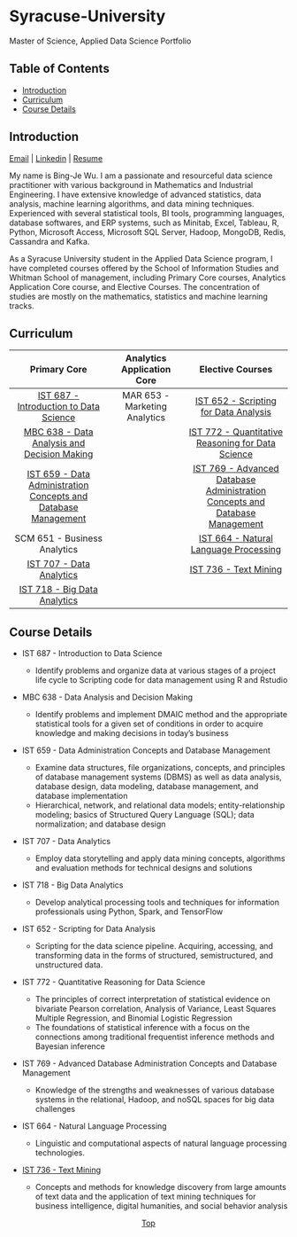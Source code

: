 # Syracuse-University
Master of Science, Applied Data Science Portfolio

## Table of Contents
* [Introduction](#introduction)
* [Curriculum](#curriculum)
* [Course Details](#course-details)
  



## Introduction

<a href="mailto: bwu117@g.syr.edu">Email</a> |
<a href="https://www.linkedin.com/in/bing-je-wu">Linkedin</a> <i class="fa fa-linkedin"></i> |
<a href="https://www.dropbox.com/s/peyg5ew762tll89/Resume.pdf?dl=0">Resume</a> 
 
My name is Bing-Je Wu. I am a passionate and resourceful data science practitioner with various background in Mathematics and Industrial Engineering. I have extensive knowledge of advanced statistics, data analysis, machine learning algorithms, and data mining techniques. Experienced with several statistical tools, BI tools, programming languages, database softwares, and ERP systems, such as Minitab, Excel, Tableau, R, Python, Microsoft Access, Microsoft SQL Server, Hadoop, MongoDB, Redis, Cassandra and Kafka.  

As a Syracuse University student in the Applied Data Science program, I have completed courses offered by the School of Information Studies and Whitman School of management, including Primary Core courses, Analytics Application Core course, and Elective Courses. The concentration of studies are mostly on the mathematics, statistics and machine learning tracks. 
  
  


## Curriculum
<table>
<thead>
<tr>
<th align="center">Primary Core</th>
<th align="center">Analytics Application Core</th>
<th align="center">Elective Courses</th>
</tr>
</thead>

<tbody>

<tr>
<td align="center"><a href="#ist687">IST 687 - Introduction to Data Science</a></td>
<td align="center">MAR 653 - Marketing Analytics</td>
<td align="center"><a href="#ist652">IST 652 - Scripting for Data Analysis</td>
</tr>

<tr>
<td align="center"><a href="#mbc638">MBC 638 - Data Analysis and Decision Making</a></td>
<td align="center"></td>
<td align="center"><a href="#ist772">IST 772 - Quantitative Reasoning for Data Science</a></td>
</tr>

<tr>
<td align="center"><a href="#ist659">IST 659 - Data Administration<br/> Concepts and Database Management</a></td>
<td align="center"></td>
<td align="center"><a href="#ist769">IST 769 - Advanced Database<br/> Administration Concepts and Database Management</a></td>
</tr>

<tr>
<td align="center">SCM 651 - Business Analytics</td>
<td align="center"></td>
<td align="center"><a href="#ist664">IST 664 - Natural Language Processing</a></td>
</tr>

<tr>
<td align="center"><a href="#ist707">IST 707 - Data Analytics</a></td>
<td align="center"></td>
<td align="center"><a href="#ist736">IST 736 - Text Mining</a></td>
</tr>

<tr>
<td align="center" ><a href="#ist718">IST 718 - Big Data Analytics</a></td>
<td align="center"></td>
<td align="center"></td>
</tr>

</tbody>
</table>

  
  


## Course Details
* <span id="ist687">IST 687 - Introduction to Data Science</span>
	- Identify problems and organize data at various stages of a project life cycle to Scripting code for data management using R and Rstudio

* <span id="mbc638">MBC 638 - Data Analysis and Decision Making</span>
	- Identify problems and implement DMAIC method and the appropriate statistical tools for a given set of conditions in order to acquire knowledge and making decisions in today’s business

* <span id="ist659">IST 659 - Data Administration Concepts and Database Management</span>
	- Examine data structures, file organizations, concepts, and principles of database management systems (DBMS) as well as data analysis, database design, data modeling, database management, and database implementation
	- Hierarchical, network, and relational data models; entity-relationship modeling; basics of Structured Query Language (SQL); data normalization; and database design

* <span id="ist707">IST 707 - Data Analytics</span>
	- Employ data storytelling and apply data mining concepts, algorithms and evaluation methods for technical designs and solutions

* <span id="ist718">IST 718 - Big Data Analytics</span>
	- Develop analytical processing tools and techniques for information professionals using Python, Spark, and TensorFlow

* <span id="ist652">IST 652 - Scripting for Data Analysis</span>
	- Scripting for the data science pipeline. Acquiring, accessing, and transforming data in the forms of structured, semistructured, and unstructured data.

* <span id="ist772">IST 772 - Quantitative Reasoning for Data Science</span>
	- The principles of correct interpretation of statistical evidence on bivariate Pearson correlation, Analysis of Variance, Least Squares Multiple Regression, and Binomial Logistic Regression 
	- The foundations of statistical inference with a focus on the connections among traditional frequentist inference methods and Bayesian inference

* <span id="ist769">IST 769 - Advanced Database Administration Concepts and Database Management</span>
	- Knowledge of the strengths and weaknesses of various database systems in the relational, Hadoop, and noSQL spaces for big data challenges

* <span id="ist664">IST 664 - Natural Language Processing</span>
	- Linguistic and computational aspects of natural language processing technologies.

* [<span id="ist736">IST 736 - Text Mining</span>](https://github.com/bing020815/text_prediction_application)
	- Concepts and methods for knowledge discovery from large amounts of text data and the application of text mining techniques for business intelligence, digital humanities, and social behavior analysis


[<p align='center'>Top</p>](#syracuse-university)
